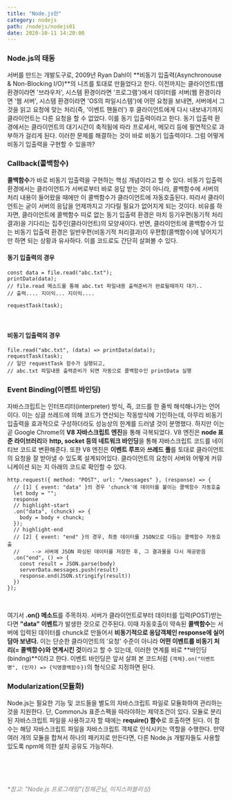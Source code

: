 ```yaml
---
title: "Node.js란"
category: nodejs
path: /nodejs/nodejs01
date: 2020-10-11 14:20:00
---
```


### Node.js의 태동

서버를 만드는 개발도구로, 2009년 Ryan Dahl이 **비동기 입출력(Asynchronouse & Non-Blocking I/O)**의 니즈를 토대로 만들었다고 한다. 이전까지는 클라이언트(웹 환경이라면 '브라우저', 시스템 환경이라면 '프로그램')에서 데이터를 서버(웹 환경이라면 '웹 서버', 시스템 환경이라면 'OS의 파일시스템')에 어떤 요청을 보내면, 서버에서 그것을 읽고 요청에 맞는 처리(즉, '이벤트 핸들러') 후 클라이언트에게 다시 내보내기까지 클라이언트는 다른 요청을 할 수 없었다. 이를 동기 입출력이라고 한다. 동기 입출력 환경에서는 클라이언트의 대기시간이 축적됨에 따라 프로세서, 메모리 등에 필연적으로 과부하가 걸리게 된다. 이러한 문제를 해결하는 것이 바로 비동기 입출력이다. 그럼 어떻게 비동기 입출력을 구현할 수 있을까?

### Callback(콜백함수)

**콜백함수**가 바로 비동기 입출력을 구현하는 핵심 개념이라고 할 수 있다. 비동기 입출력 환경에서는 클라이언트가 서버로부터 바로 응답 받는 것이 아니라, 콜백함수에 서버의 처리 내용이 들어왔을 때에만 이 콜백함수가 클라이언트에 자동호출된다. 따라서 클라이언트는 굳이 서버의 응답을 언제까지고 기다릴 필요가 없어지게 되는 것이다. 비유를 하자면, 클라이언트에 콜백함수 따로 없는 동기 입출력 환경은 마치 등기우편(동기적 처리결과)을 기다리는 집주인(클라이언트)의 모양새이다. 반면, 클라이언트에 콜백함수가 있는 비동기 입출력 환경은 일반우편(비동기적 처리결과)이 우편함(콜백함수)에 넣어지기만 하면 되는 상황과 유사하다. 이를 코드로도 간단히 살펴볼 수 있다.

#### 동기 입출력의 경우

```jsx{numberLines: true}
const data = file.read("abc.txt");
printData(data);
// file.read 메소드를 통해 abc.txt 파일내용 출력준비가 완료될때까지 대기..
// 출력.... 지이익... 지이익....

requestTask(task);
```

<br>

#### 비동기 입출력의 경우

```jsx{numberLines: true}
file.read("abc.txt", (data) => printData(data));
requestTask(task);
// 일단 requestTask 함수가 실행되고,
// abc.txt 파일내용 출력준비가 되면 자동으로 콜백함수인 printData 실행
```

### Event Binding(이벤트 바인딩)

자바스크립트는 인터프리터(interpreter) 방식, 즉, 코드를 한 줄씩 해석해나가는 언어이다. 이는 싱글 쓰레드에 의해 코드가 연산되는 작동방식에 기인하는데, 아무리 비동기 입출력을 효과적으로 구성하더라도 성능상의 한계를 드러낼 것이 분명했다. 하지만 이는 곧 Google Chrome의 **V8 자바스크립트 엔진**을 통해 극복되었다. V8 엔진은 **node 표준 라이브러리**와 **http, socket 등의 네트워크 바인딩**을 통해 자바스크립트 코드를 네이티브 코드로 변환해준다. 또한 V8 엔진은 **이벤트 루프**와 **쓰레드 풀**를 토대로 클라이언트의 요청을 잘 받아낼 수 있도록 설계되어있다. 클라이언트의 요청이 서버와 어떻게 커뮤니케이션 되는 지 아래의 코드로 확인할 수 있다.

```jsx{numberLines: true}
http.request({ method: "POST", url: "/messages" }, (response) => {
  // [1] { event: "data" }의 경우 'chunck'에 데이터를 붙이는 콜백함수 자동호출
  let body = "";
  response
  // highlight-start
  .on("data", (chunck) => {
    body = body + chunck;
  });
  // highlight-end
  // [2] { event: "end" }의 경우, 최종 데이터를 JSON으로 다듬는 콜백함수 자동호출
  //    --> 서버에 JSON 파싱된 데이터를 저장한 후, 그 결과물을 다시 제공받음
  .on("end", () => {
    const result = JSON.parse(body)
    serverData.messages.push(result)
    response.end(JSON.stringify(result))
  })
});
```

<br>

여기서 **.on() 메소드**를 주목하자. 서버가 클라이언트로부터 데이터를 입력(POST)받는다면 **"data" 이벤트**가 발생한 것으로 간주된다. 이때 자동호출이 약속된 **콜백함수**는 서버에 입력된 데이터를 chunck로 만들어서 **비동기적으로 응답객체인 response에 실어담아 보낸다.** 이는 단순한 클라이언트의 '요청' 수준이 아니라 **어떤 이벤트를 비동기 처리(= 콜백함수)와 연계시킨 것**이라고 할 수 있는데, 이러한 연계를 바로 **바인딩(bindng)**이라고 한다. 이벤트 바인딩은 앞서 살펴 본 코드처럼 `{객체}.on("이벤트명", (인자) => {익명콜백함수})`의 형식으로 지정하면 된다.

### Modularization(모듈화)

Node.js는 필요한 기능 및 코드들을 별도의 자바스크립트 파일로 모듈화하여 관리하는 것을 지원한다. 단, CommonJs 표준스펙을 따라야하는 제약조건이 있다. 모듈로 분리된 자바스크립트 파일을 사용하고자 할 때에는 **require() 함수**로 호출하면 된다. 이 함수는 해당 자바스크립트 파일을 자바스크립트 객체로 인식시키는 역할을 수행한다. 만약 여러 개의 모듈을 합쳐서 하나의 패키지로 만든다면, 다른 Node.js 개발자들도 사용할 있도록 npm에 의한 설치 공유도 가능하다.

<br>
<br>
<br>

<text style="color:gray">_\*참고: "Node.js 프로그래밍"(정재곤님, 이지스퍼블리싱)_</text>
